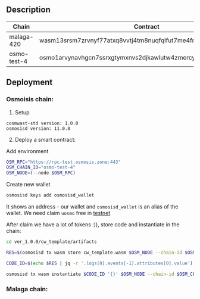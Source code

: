 ## Description

| Chain       | Contract                                                        |
| ----------- | --------------------------------------------------------------- |
| malaga-420  | wasm13srsm7zrvnyf77atxq8vvtj4tm8nuqfqlfut7me4fml00zxjqd3qmz3dnt |
| osmo-test-4 | osmo1arvynavhgcn7ssrxgtymxnvs2djkawlutw4zmercyhjw8jdd40wq76hl7n |

## Deployment

### Osmoisis chain:

1. Setup

```
cosmwast-std version: 1.0.0
osmosisd version: 11.0.0
```

2. Deploy a smart contract:

Add environment

```sh
OSM_RPC="https://rpc-test.osmosis.zone:443"
OSM_CHAIN_ID="osmo-test-4"
OSM_NODE=(--node $OSM_RPC)
```

Create new wallet

```sh
osmosisd keys add osmosisd_wallet
```

It shows an address - our wallet and `osmosisd_wallet` is an alias of the wallet.
We need claim `uosmo` free in [testnet](https://faucet.osmosis.zone/#/)

After claim we have a lot of tokens :)), store code and instantiate in the chain:

```sh
cd ver_1.0.0/cw_template/artifacts

RES=$(osmosisd tx wasm store cw_template.wasm $OSM_NODE --chain-id $OSM_CHAIN_ID --from osmosisd_wallet --gas-prices 0.1uosmo --gas auto --gas-adjustment 1.3 -y --output json -b block)

CODE_ID=$(echo $RES | jq -r '.logs[0].events[-1].attributes[0].value')

osmosisd tx wasm instantiate $CODE_ID '{}' $OSM_NODE --chain-id $OSM_CHAIN_ID --from osmosisd_wallet --label "cw_counter" --gas-prices 0.025uosmo --gas auto --gas-adjustment 1.3 -b block -y --no-admin

```

### Malaga chain:
